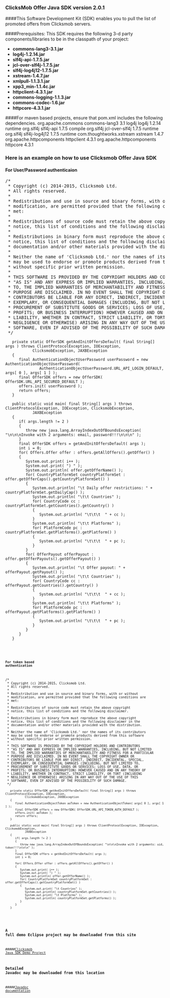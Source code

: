 ### ClicksMob Offer Java SDK version 2.0.1

####This Software Development Kit (SDK) enables you to pull the list of promoted offers from Clicksmob servers.  

####Prerequisites:
This SDK requires the following 3-d party components/libraries to be in the classpath of your project:
*  **commons-lang3-3.1.jar**
*  **log4j-1.2.14.jar**
*  **slf4j-api-1.7.5.jar**
*  **jcl-over-slf4j-1.7.5.jar**
*  **slf4j-log4j12-1.7.5.jar**
*  **xstream-1.4.7.jar**
*  **xmlpull-1.1.3.1.jar**
*  **xpp3_min-1.1.4c.jar**
*  **httpclient-4.3.1.jar**
*  **commons-logging-1.1.3.jar**
*  **commons-codec-1.6.jar**
*  **httpcore-4.3.1.jar**

####For maven based projects, ensure that pom.xml includes the following dependencies.
        <dependencies>
                <dependency>
                        <groupId>org.apache.commons</groupId>
                        <artifactId>commons-lang3</artifactId>
                        <version>3.1</version>
                </dependency>
                <dependency>
                        <groupId>log4j</groupId>
                        <artifactId>log4j</artifactId>
                        <version>1.2.14</version>
                        <scope>runtime</scope>
                </dependency>
                <dependency>
                        <groupId>org.slf4j</groupId>
                        <artifactId>slf4j-api</artifactId>
                        <version>1.7.5</version>
                        <scope>compile</scope>
                </dependency>
                <dependency>
                        <groupId>org.slf4j</groupId>
                        <artifactId>jcl-over-slf4j</artifactId>
                        <version>1.7.5</version>
                        <scope>runtime</scope>
                </dependency>
                <dependency>
                        <groupId>org.slf4j</groupId>
                        <artifactId>slf4j-log4j12</artifactId>
                        <version>1.7.5</version>
                        <scope>runtime</scope>
                </dependency>
                <dependency>
                        <groupId>com.thoughtworks.xstream</groupId>
                        <artifactId>xstream</artifactId>
                        <version>1.4.7</version>
                </dependency>
                <dependency>
                        <groupId>org.apache.httpcomponents</groupId>
                        <artifactId>httpclient</artifactId>
                        <version>4.3.1</version>
                </dependency>
                <dependency>
                        <groupId>org.apache.httpcomponents</groupId>
                        <artifactId>httpcore</artifactId>
                        <version>4.3.1</version>
                </dependency>
        </dependencies>

### Here is an example on how to use Clicksmob Offer Java SDK
#### For User/Password authenticaion
<pre>
/*
 * Copyright (c) 2014-2015, Clicksmob Ltd.
 * All rights reserved.
 *
 * Redistribution and use in source and binary forms, with or without
 * modification, are permitted provided that the following conditions are
 * met:
 *
 * Redistributions of source code must retain the above copyright
 * notice, this list of conditions and the following disclaimer.
 *
 * Redistributions in binary form must reproduce the above copyright
 * notice, this list of conditions and the following disclaimer in the
 * documentation and/or other materials provided with the distribution.
 *
 * Neither the name of 'Clicksmob Ltd.' nor the names of its contributors
 * may be used to endorse or promote products derived from this software
 * without specific prior written permission.
 *
 * THIS SOFTWARE IS PROVIDED BY THE COPYRIGHT HOLDERS AND CONTRIBUTORS
 * "AS IS" AND ANY EXPRESS OR IMPLIED WARRANTIES, INCLUDING, BUT NOT LIMITED
 * TO, THE IMPLIED WARRANTIES OF MERCHANTABILITY AND FITNESS FOR A PARTICULAR
 * PURPOSE ARE DISCLAIMED. IN NO EVENT SHALL THE COPYRIGHT OWNER OR
 * CONTRIBUTORS BE LIABLE FOR ANY DIRECT, INDIRECT, INCIDENTAL, SPECIAL,
 * EXEMPLARY, OR CONSEQUENTIAL DAMAGES (INCLUDING, BUT NOT LIMITED TO,
 * PROCUREMENT OF SUBSTITUTE GOODS OR SERVICES; LOSS OF USE, DATA, OR
 * PROFITS; OR BUSINESS INTERRUPTION) HOWEVER CAUSED AND ON ANY THEORY OF
 * LIABILITY, WHETHER IN CONTRACT, STRICT LIABILITY, OR TORT (INCLUDING
 * NEGLIGENCE OR OTHERWISE) ARISING IN ANY WAY OUT OF THE USE OF THIS
 * SOFTWARE, EVEN IF ADVISED OF THE POSSIBILITY OF SUCH DAMAGE.
 */
<code>
   private static OfferSDK getAndInitOffersDefault( final String[] args ) throws ClientProtocolException, IOException,
            ClicksmobException, JAXBException
   {
      final AuthenticationObjectUserPassword userPassword = new AuthenticationObjectUserPassword(
               AuthenticationObjectUserPassword.URL_API_LOGIN_DEFAULT, args[ 0 ], args[ 1 ] );
      final OfferSDK offers = new OfferSDK( OfferSDK.URL_API_SECURED_DEFAULT );
      offers.init( userPassword );
      return offers;
   }

   public static void main( final String[] args ) throws ClientProtocolException, IOException, ClicksmobException,
            JAXBException
   {
      if( args.length != 2 )
      {
         throw new java.lang.ArrayIndexOutOfBoundsException( "\n\n\nInvoke with 2 arguments: email, password!!!\n\n\n" );
      }
      final OfferSDK offers = getAndInitOffersDefault( args );
      int i = 0;
      for( Offers.Offer offer : offers.getAllOffers().getOffer() )
      {
         System.out.print( i++ );
         System.out.print( ") " );
         System.out.println( offer.getOfferName() );
         for( CountryPlatformSet countryPlatformSet : offer.getOfferCaps().getCountryPlatformSet() )
         {
            System.out.println( "\t Daily offer restrictions: " + countryPlatformSet.getDailyCap() );
            System.out.println( "\t\t Countries" );
            for( CountryCode cc : countryPlatformSet.getCountries().getCountry() )
            {
               System.out.println( "\t\t\t  " + cc );
            }
            System.out.println( "\t\t Platforms" );
            for( PlatformCode pc : countryPlatformSet.getPlatforms().getPlatform() )
            {
               System.out.println( "\t\t\t  " + pc );
            }
         }
         for( OfferPayout offerPayout : offer.getOfferPayouts().getOfferPayout() )
         {
            System.out.println( "\t Offer payout: " + offerPayout.getPayout() );
            System.out.println( "\t\t Countries" );
            for( CountryCode cc : offerPayout.getCountries().getCountry() )
            {
               System.out.println( "\t\t\t  " + cc );
            }
            System.out.println( "\t\t Platforms" );
            for( PlatformCode pc : offerPayout.getPlatforms().getPlatform() )
            {
               System.out.println( "\t\t\t  " + pc );
            }
         }
      }
   }
<code>
</pre>
#### For token based authentication
<pre>
/*
 * Copyright (c) 2014-2015, Clicksmob Ltd.
 * All rights reserved.
 *
 * Redistribution and use in source and binary forms, with or without
 * modification, are permitted provided that the following conditions are
 * met:
 *
 * Redistributions of source code must retain the above copyright
 * notice, this list of conditions and the following disclaimer.
 *
 * Redistributions in binary form must reproduce the above copyright
 * notice, this list of conditions and the following disclaimer in the
 * documentation and/or other materials provided with the distribution.
 *
 * Neither the name of 'Clicksmob Ltd.' nor the names of its contributors
 * may be used to endorse or promote products derived from this software
 * without specific prior written permission.
 *
 * THIS SOFTWARE IS PROVIDED BY THE COPYRIGHT HOLDERS AND CONTRIBUTORS
 * "AS IS" AND ANY EXPRESS OR IMPLIED WARRANTIES, INCLUDING, BUT NOT LIMITED
 * TO, THE IMPLIED WARRANTIES OF MERCHANTABILITY AND FITNESS FOR A PARTICULAR
 * PURPOSE ARE DISCLAIMED. IN NO EVENT SHALL THE COPYRIGHT OWNER OR
 * CONTRIBUTORS BE LIABLE FOR ANY DIRECT, INDIRECT, INCIDENTAL, SPECIAL,
 * EXEMPLARY, OR CONSEQUENTIAL DAMAGES (INCLUDING, BUT NOT LIMITED TO,
 * PROCUREMENT OF SUBSTITUTE GOODS OR SERVICES; LOSS OF USE, DATA, OR
 * PROFITS; OR BUSINESS INTERRUPTION) HOWEVER CAUSED AND ON ANY THEORY OF
 * LIABILITY, WHETHER IN CONTRACT, STRICT LIABILITY, OR TORT (INCLUDING
 * NEGLIGENCE OR OTHERWISE) ARISING IN ANY WAY OUT OF THE USE OF THIS
 * SOFTWARE, EVEN IF ADVISED OF THE POSSIBILITY OF SUCH DAMAGE.
 */
<code>
   private static OfferSDK getAndInitOffersDefault( final String[] args ) throws ClientProtocolException, IOException,
            ClicksmobException, JAXBException
   {
      final AuthenticationObjectToken aoToken = new AuthenticationObjectToken( args[ 0 ], args[ 1 ] );
      final OfferSDK offers = new OfferSDK( OfferSDK.URL_API_TOKEN_AUTH_DEFAULT );
      offers.init( aoToken );
      return offers;
   }

   public static void main( final String[] args ) throws ClientProtocolException, IOException, ClicksmobException,
            JAXBException
   {
      if( args.length != 2 )
      {
         throw new java.lang.ArrayIndexOutOfBoundsException( "\n\n\nInvoke with 2 arguments: uid, token!!!\n\n\n" );
      }
      final OfferSDK offers = getAndInitOffersDefault( args );
      int i = 0;

      for( Offers.Offer offer : offers.getAllOffers().getOffer() )
      {
         System.out.print( i++ );
         System.out.print( ") " );
         System.out.println( offer.getOfferName() );
         for( CountryPlatformSet countryPlatformSet : offer.getOfferCaps().getCountryPlatformSet() )
         {
            System.out.print( "\t Countries" );
            System.out.println( countryPlatformSet.getCountries() );
            System.out.print( "\t Platforms" );
            System.out.println( countryPlatformSet.getPlatforms() );
         }
      }
   }
</code>
</pre>
### A full demo Eclipse project may be downloaded from this site
#####[Clicksmob Java SDK Demo Project](https://github.com/clicksmob/clicksmob-offer-sdk/tree/master/test-eclipse-project)
### Detailed Javadoc may be downloaded from this location
#####[Javadoc documentation](https://github.com/clicksmob/clicksmob-offer-sdk/tree/master/doc)


